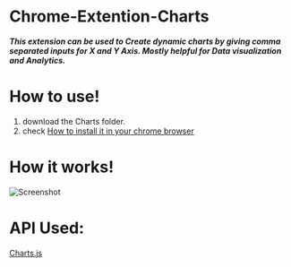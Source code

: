 # Chrome-Extention-Charts

***This extension can be used to Create dynamic charts by giving comma separated inputs for X and Y Axis. Mostly helpful for Data visualization and Analytics.***

# How to use!
1. download the Charts folder.
2. check [How to install it in your chrome browser](https://www.cnet.com/how-to/how-to-install-chrome-extensions-manually)

# How it works!

![Screenshot](https://github.com/vimaltiwari2612/Chrome-Extention-Charts/blob/main/Screeshot.png)

# API Used:

[Charts.js](https://www.chartjs.org/)
